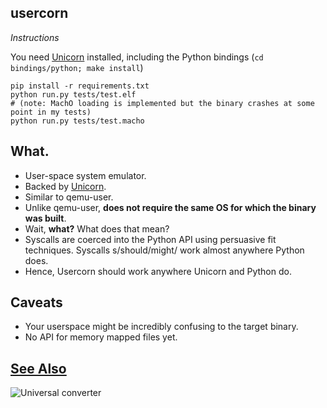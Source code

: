 usercorn
----

*Instructions*

You need [Unicorn](http://www.unicorn-engine.org/) installed, including the Python bindings (`cd bindings/python; make install`)

    pip install -r requirements.txt
    python run.py tests/test.elf
    # (note: MachO loading is implemented but the binary crashes at some point in my tests)
    python run.py tests/test.macho

What.
----

- User-space system emulator.
- Backed by [Unicorn](http://www.unicorn-engine.org/).
- Similar to qemu-user.
- Unlike qemu-user, __does not require the same OS for which the binary was built__.
- Wait, __what?__ What does that mean?
- Syscalls are coerced into the Python API using persuasive fit techniques. Syscalls s/should/might/ work almost anywhere Python does.
- Hence, Usercorn should work anywhere Unicorn and Python do.

Caveats
----

- Your userspace might be incredibly confusing to the target binary.
- No API for memory mapped files yet.

[See Also](https://xkcd.com/1406/)
----
![Universal converter](https://imgs.xkcd.com/comics/universal_converter_box.png)
